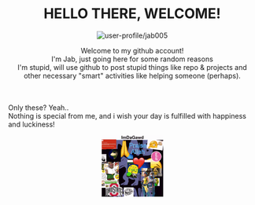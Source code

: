 <h1 align="center">HELLO THERE, WELCOME!</h1>
<p align="center" /><img src="https://avatars.githubusercontent.com/u/164631211?v=4" width="150px" height="auto" alt="user-profile/jab005" />
<p align="center">Welcome to my github account!<br>
I'm Jab, just going here for some random reasons<br>
I'm stupid, will use github to post stupid things like repo & projects and other necessary "smart" activities like helping someone (perhaps).
</p><br><br>
Only these? Yeah..<br>
Nothing is special from me, and i wish your day is fulfilled with happiness and luckiness!<br>
<p align="center" /><img src="contents/absurd.gif" width="125px" height="auto">
